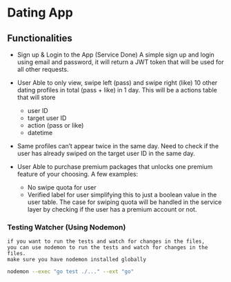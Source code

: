 # Dating App

## Functionalities

- Sign up & Login to the App (Service Done)
  A simple sign up and login using email and password, it will return a JWT token that will be used for all other requests.

- User Able to only view, swipe left (pass) and swipe right (like) 10 other dating profiles in total (pass + like) in 1 day.
  This will be a actions table that will store 
    - user ID
    - target user ID
    - action (pass or like)
    - datetime
- Same profiles can’t appear twice in the same day.
  Need to check if the user has already swiped on the target user ID in the same day. 


- User Able to purchase premium packages that unlocks one premium feature of your choosing. A few examples:
    - No swipe quota for user
    - Verified label for user
  simplifying this to just a boolean value in the user table.
  The case for swiping quota will be handled in the service layer by checking if the user has a premium account or not.



### Testing Watcher (Using Nodemon)
    if you want to run the tests and watch for changes in the files, 
    you can use nodemon to run the tests and watch for changes in the files.
    make sure you have nodemon installed globally
```bash
nodemon --exec "go test ./..." --ext "go"
```

